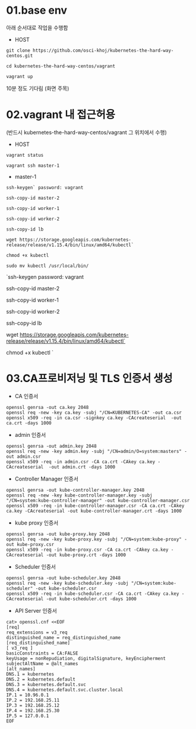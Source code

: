 01.base env
=============

아래 순서대로 작업을 수행함

- HOST

~~~
git clone https://github.com/osci-khoj/kubernetes-the-hard-way-centos.git

cd kubernetes-the-hard-way-centos/vagrant

vagrant up
~~~

10분 정도 기다림 (화면 주목)


02.vagrant 내 접근허용
===========

(반드시 kubernetes-the-hard-way-centos/vagrant 그 위치에서 수행)

- HOST

~~~
vagrant status

vagrant ssh master-1
~~~

- master-1

~~~
ssh-keygen` password: vagrant

ssh-copy-id master-2

ssh-copy-id worker-1

ssh-copy-id worker-2

ssh-copy-id lb

wget https://storage.googleapis.com/kubernetes-release/release/v1.15.4/bin/linux/amd64/kubectl`

chmod +x kubectl

sudo mv kubectl /usr/local/bin/
~~~

`ssh-keygen password: vagrant

ssh-copy-id master-2

ssh-copy-id worker-1

ssh-copy-id worker-2

ssh-copy-id lb

wget https://storage.googleapis.com/kubernetes-release/release/v1.15.4/bin/linux/amd64/kubectl`

chmod +x kubectl
`



03.CA프로비저닝 및 TLS 인증서 생성
==========

- CA 인증서

~~~~
openssl genrsa -out ca.key 2048
openssl req -new -key ca.key -subj "/CN=KUBERNETES-CA" -out ca.csr
openssl x509 -req -in ca.csr -signkey ca.key -CAcreateserial  -out ca.crt -days 1000
~~~~

- admin 인증서

~~~
openssl genrsa -out admin.key 2048
openssl req -new -key admin.key -subj "/CN=admin/O=system:masters" -out admin.csr
openssl x509 -req -in admin.csr -CA ca.crt -CAkey ca.key -CAcreateserial  -out admin.crt -days 1000
~~~

- Controller Manager 인증서

~~~
openssl genrsa -out kube-controller-manager.key 2048
openssl req -new -key kube-controller-manager.key -subj "/CN=system:kube-controller-manager" -out kube-controller-manager.csr
openssl x509 -req -in kube-controller-manager.csr -CA ca.crt -CAkey ca.key -CAcreateserial -out kube-controller-manager.crt -days 1000
~~~

- kube proxy 인증서

~~~    
openssl genrsa -out kube-proxy.key 2048
openssl req -new -key kube-proxy.key -subj "/CN=system:kube-proxy" -out kube-proxy.csr
openssl x509 -req -in kube-proxy.csr -CA ca.crt -CAkey ca.key -CAcreateserial -out kube-proxy.crt -days 1000
~~~

- Scheduler 인증서

~~~
openssl genrsa -out kube-scheduler.key 2048
openssl req -new -key kube-scheduler.key -subj "/CN=system:kube-scheduler" -out kube-scheduler.csr
openssl x509 -req -in kube-scheduler.csr -CA ca.crt -CAkey ca.key -CAcreateserial -out kube-scheduler.crt -days 1000
~~~

- API Server 인증서

~~~
cat> openssl.cnf <<EOF
[req]
req_extensions = v3_req
distinguished_name = req_distinguished_name
[req_distinguished_name]
[ v3_req ]
basicConstraints = CA:FALSE
keyUsage = nonRepudiation, digitalSignature, keyEncipherment
subjectAltName = @alt_names
[alt_names]
DNS.1 = kubernetes
DNS.2 = kubernetes.default
DNS.3 = kubernetes.default.svc
DNS.4 = kubernetes.default.svc.cluster.local
IP.1 = 10.96.0.1
IP.2 = 192.168.25.11
IP.3 = 192.168.25.12
IP.4 = 192.168.25.30
IP.5 = 127.0.0.1
EOF
~~~
